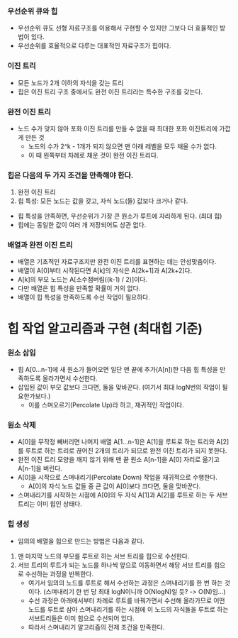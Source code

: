 ### 우선순위 큐와 힙
- 우선순위 큐도 선형 자료구조를 이용해서 구현할 수 있지만 그보다 더 효율적인 방법이 있다.
- 우선순위를 효율적으로 다루는 대표적인 자료구조가 힙이다.

### 이진 트리
- 모든 노드가 2개 이하의 자식을 갖는 트리
- 힙은 이진 트리 구조 중에서도 완전 이진 트리라는 특수한 구조를 갖는다.

### 완전 이진 트리
- 노드 수가 맞지 않아 포화 이진 트리를 만들 수 없을 때 최대한 포화 이진트리에 가깝게 만든 것
  - 노드의 수가 2^k - 1개가 되지 않으면 맨 아래 레벨을 모두 채울 수가 없다.
  - 이 때 왼쪽부터 차례로 채운 것이 완전 이진 트리다.

### 힙은 다음의 두 가지 조건을 만족해야 한다.
1. 완전 이진 트리
2. 힙 특성: 모든 노드는 값을 갖고, 자식 노드(들) 값보다 크거나 같다.
- 힙 특성을 만족하면, 우선순위가 가장 큰 원소가 루트에 자리하게 된다. (최대 힙)
- 힙에는 동일한 값이 여러 개 저장되어도 상관 없다.

### 배열과 완전 이진 트리
- 배열은 기초적인 자료구조지만 완전 이진 트리를 표현하는 데는 안성맞춤이다.
- 배열이 A[0]부터 시작된다면 A[k]의 자식은 A[2k+1]과 A[2k+2]다.
- A[k]의 부모 노드는 A[소수점버림((k-1) / 2)]이다.
- 다만 배열은 힙 특성을 만족할 확률이 거의 없다.
- 배열이 힙 특성을 만족하도록 수선 작업이 필요하다.

# 힙 작업 알고리즘과 구현 (최대힙 기준)
### 원소 삽입
- 힙 A[0...n-1]에 새 원소가 들어오면 일단 맨 끝에 추가(A[n])한 다음 힙 특성을 만족하도록 올라가면서 수선한다.
- 삽입된 값이 부모 값보다 크다면, 둘을 맞바꾼다. (여기서 최대 logN번의 작업이 필요한가보다.)
  - 이를 스며오르기(Percolate Up)라 하고, 재귀적인 작업이다.

### 원소 삭제
- A[0]을 무작정 빼버리면 나머지 배열 A[1...n-1]은 A[1]을 루트로 하는 트리와 A[2]를 루트로 하는 트리로 끊어진 2개의 트리가 되므로 완전 이진 트리가 되지 못한다.
- 완전 이진 트리 모양을 깨지 않기 위해 맨 끝 원소 A[n-1]을 A[0] 자리로 옮기고 A[n-1]을 버린다.
- A[0]을 시작으로 스며내리기(Percolate Down) 작업을 재귀적으로 수행한다.
  - A[0]의 자식 노드 값들 중 큰 값이 A[0]보다 크다면, 둘을 맞바꾼다.
- 스며내리기를 시작하는 시점에 A[0]의 두 자식 A[1]과 A[2]를 루트로 하는 두 서브 트리는 이미 힙인 상태다.

### 힙 생성
- 임의의 배열을 힙으로 만드는 방법은 다음과 같다.
1. 맨 마지막 노드의 부모를 루트로 하는 서브 트리를 힙으로 수선한다.
2. 서브 트리의 루트가 되는 노드를 하나씩 앞으로 이동하면서 해당 서브 트리를 힙으로 수선하는 과정을 반복한다. 
   - 여기서 임의의 노드를 루트로 해서 수선하는 과정은 스며내리기를 한 번 하는 것이다. (스며내리기 한 번 당 최대 logN이니까 O(NlogN)일 듯? -> O(N)임...)
   - 수선 과정은 아래에서부터 차례로 루트를 바꿔가면서 수선해 올라가므로 어떤 노드를 루트로 삼아 스며내리기를 하는 시점에 이 노드의 자식들을 루트로 하는 서브트리들은 이미 힙으로 수선되어 있다.
   - 따라서 스며내리기 알고리즘의 전제 조건을 만족한다.
